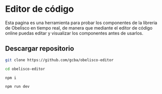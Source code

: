 # Editor de código

Esta pagina es una herramienta para probar los componentes de la libreria de Obelisco en tiempo real, de manera que mediante el editor de código online puedas editar y visualizar los componentes antes de usarlos.


## Descargar repositorio

```bash
git clone https://github.com/gcba/obelisco-editor
```

```bash
cd obelisco-editor
```

```bash
npm i
```

```bash
npm run dev
```